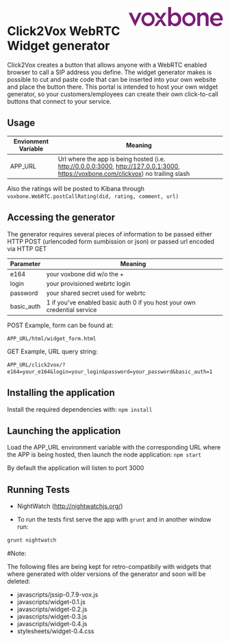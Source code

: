 <img src="public/images/navbar-brand.png" align="right" />

# Click2Vox WebRTC Widget generator

Click2Vox creates a button that allows anyone with a WebRTC enabled browser to call a SIP address you define. The widget generator makes is possible to cut and paste code that can be inserted into your own website and place the button there. 
This portal is intended to host your own widget generator, so your customers/employees can create their own click-to-call buttons that connect to your service.

## Usage

Envionment Variable | Meaning
----------|--------
APP_URL | Url where the app is being hosted (i.e. http://0.0.0.0:3000, http://127.0.0.1:3000, https://voxbone.com/clickvox) no trailing slash

Also the ratings will be posted to Kibana through `voxbone.WebRTC.postCallRating(did, rating, comment, url)`

## Accessing the generator

The generator requires several pieces of information to be passed either HTTP POST  (urlencoded form sumbission or json) or passed url encoded via HTTP GET

Parameter | Meaning
----------|--------
e164      | your voxbone did w/o the +
login     | your provisioned webrtc login
password  | your shared secret used for webrtc
basic_auth| 1 if you've enabled basic auth 0 if you host your own credential service

POST Example, form can be found at:
```
APP_URL/html/widget_form.html
```

GET Example, URL query string:
```
APP_URL/click2vox/?e164=your_e164&login=your_login&password=your_password&basic_auth=1
```

## Installing the application

Install the required dependencies with:
`npm install`

## Launching the application
Load the APP_URL environment variable with the corresponding URL where the APP is being hosted, then
launch the node application:
`npm start`

By default the application will listen to port 3000

## Running Tests 

* NightWatch (http://nightwatchjs.org/)

- To run the tests first serve the app with `grunt` and in another window run:
```bash
grunt nightwatch
```

#Note:

The following files are being kept for retro-compatibily with widgets that where generated with older versions of the generator and soon will be deleted:
* javascripts/jssip-0.7.9-vox.js
* javascripts/widget-0.1.js
* javascripts/widget-0.2.js
* javascripts/widget-0.3.js
* javascripts/widget-0.4.js
* stylesheets/widget-0.4.css


